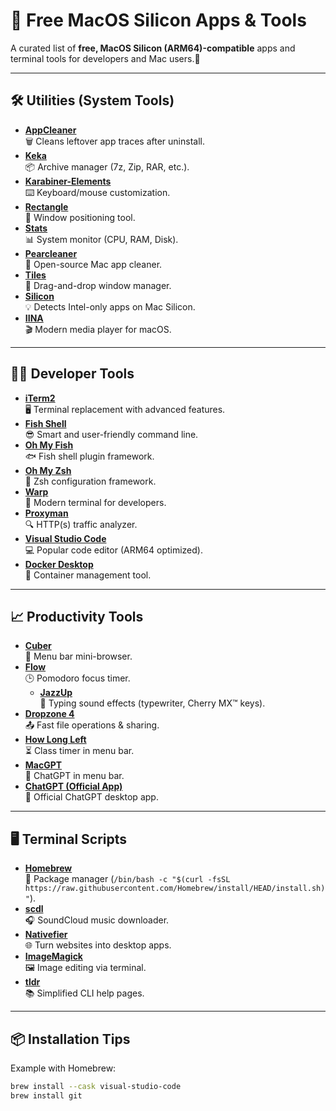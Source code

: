 # 🍏 Free MacOS Silicon Apps & Tools

A curated list of **free, MacOS Silicon (ARM64)-compatible** apps and terminal tools for developers and Mac users.🚀  

---

## 🛠️ **Utilities (System Tools)**
- **[AppCleaner](https://freemacsoft.net/appcleaner/)**   
  🗑️ Cleans leftover app traces after uninstall.  
- **[Keka](https://www.keka.io/)**   
  📦 Archive manager (7z, Zip, RAR, etc.).  
- **[Karabiner-Elements](https://karabiner-elements.pqrs.org/)**   
  ⌨️ Keyboard/mouse customization.  
- **[Rectangle](https://rectangleapp.com/)**   
  📐 Window positioning tool.  
- **[Stats](https://github.com/exelban/stats)**   
  📊 System monitor (CPU, RAM, Disk).  
- **[Pearcleaner](https://github.com/pear-app/pearcleaner-macos)**   
  🧹 Open-source Mac app cleaner.  
- **[Tiles](https://github.com/ramiro/Tiles)**   
  🧱 Drag-and-drop window manager.  
- **[Silicon](https://github.com/leits/silicon)**   
  💡 Detects Intel-only apps on Mac Silicon.  
- **[IINA](https://iina.io/)**   
  🎬 Modern media player for macOS.  

---

## 👨‍💻 **Developer Tools**
- **[iTerm2](https://iterm2.com/)**   
  🖥️ Terminal replacement with advanced features.  
- **[Fish Shell](https://fishshell.com/)**   
  😎 Smart and user-friendly command line.  
- **[Oh My Fish](https://github.com/oh-my-fish/oh-my-fish)**   
  🐟 Fish shell plugin framework.  
- **[Oh My Zsh](https://ohmyz.sh/)**   
  💅 Zsh configuration framework.  
- **[Warp](https://www.warp.dev/)**   
  🚀 Modern terminal for developers.  
- **[Proxyman](https://proxyman.io/)**   
  🔍 HTTP(s) traffic analyzer.  
- **[Visual Studio Code](https://code.visualstudio.com/)**   
  💻 Popular code editor (ARM64 optimized).  
- **[Docker Desktop](https://www.docker.com/products/docker-desktop/)**   
  🐳 Container management tool.  

---

## 📈 **Productivity Tools**
- **[Cuber](https://cubersoftware.com/)**   
  📲 Menu bar mini-browser.  
- **[Flow](https://flowdash.co/)**   
  🕒 Pomodoro focus timer.
  - **[JazzUp](https://github.com/irzyxa/JazzUp)**   
  🎹 Typing sound effects (typewriter, Cherry MX™ keys).  
- **[Dropzone 4](https://apexify.com/dropzone/)**   
  📤 Fast file operations & sharing.  
- **[How Long Left](https://apps.apple.com/us/app/how-long-left/id1592019444)**   
  ⏳ Class timer in menu bar.  
- **[MacGPT](https://github.com/macos-deep-learning/macgpt)**   
  🧠 ChatGPT in menu bar.  
- **[ChatGPT (Official App)](https://apps.apple.com/us/app/chatgpt/id1702455453)**   
  💬 Official ChatGPT desktop app.  

---

## 🖥️ **Terminal Scripts**
- **[Homebrew](https://brew.sh/)**   
  🍻 Package manager (`/bin/bash -c "$(curl -fsSL https://raw.githubusercontent.com/Homebrew/install/HEAD/install.sh)"`).   
- **[scdl](https://github.com/flyingdutchman/soundcloud-downloader)**   
  🎧 SoundCloud music downloader.  
- **[Nativefier](https://github.com/nativefier/nativefier)**   
  🌐 Turn websites into desktop apps.  
- **[ImageMagick](https://imagemagick.org/script/download.php#macos)**   
  🖼️ Image editing via terminal.  
- **[tldr](https://github.com/tldr-pages/tldr)**   
  📚 Simplified CLI help pages.  

---

## 📦 **Installation Tips**
Example with Homebrew:  
```bash
brew install --cask visual-studio-code
brew install git
